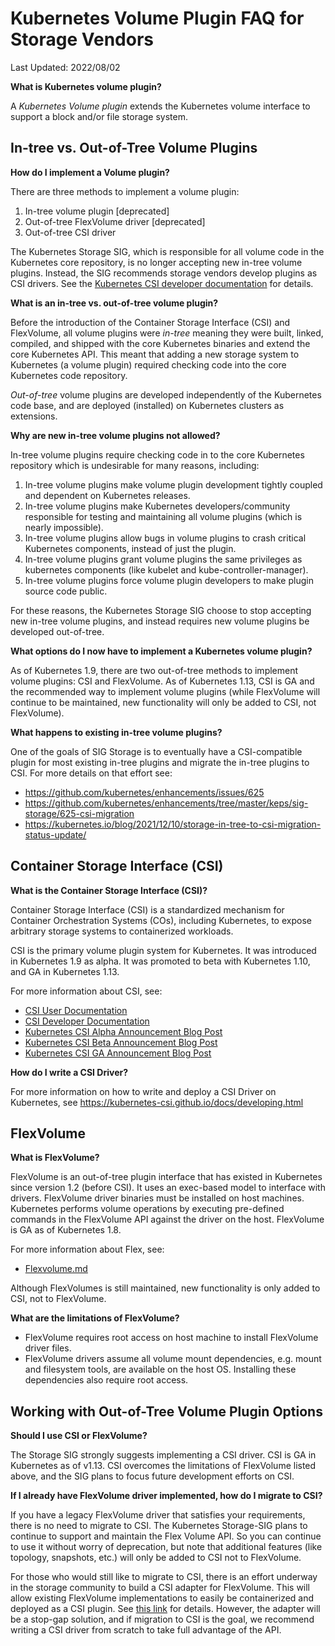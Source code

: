 
# Kubernetes Volume Plugin FAQ for Storage Vendors

Last Updated: 2022/08/02

**What is Kubernetes volume plugin?**

A *Kubernetes Volume plugin* extends the Kubernetes volume interface to support a block and/or file storage system.

## In-tree vs. Out-of-Tree Volume Plugins

**How do I implement a Volume plugin?**

There are three methods to implement a volume plugin:
1. In-tree volume plugin [deprecated]
2. Out-of-tree FlexVolume driver [deprecated]
3. Out-of-tree CSI driver

The Kubernetes Storage SIG, which is responsible for all volume code in the Kubernetes core repository, is no longer accepting new in-tree volume plugins.
Instead, the SIG recommends storage vendors develop plugins as CSI drivers. See the [Kubernetes CSI developer documentation](https://kubernetes-csi.github.io/docs/) for details.

**What is an in-tree vs. out-of-tree volume plugin?**

Before the introduction of the Container Storage Interface (CSI) and FlexVolume, all volume plugins were *in-tree* meaning they were built, linked, compiled, and shipped with the core Kubernetes binaries and extend the core Kubernetes API. This meant that adding a new storage system to Kubernetes (a volume plugin) required checking code into the core Kubernetes code repository.

*Out-of-tree* volume plugins are developed independently of the Kubernetes code base, and are deployed (installed) on Kubernetes clusters as extensions.

**Why are new in-tree volume plugins not allowed?**

In-tree volume plugins require checking code in to the core Kubernetes repository which is undesirable for many reasons, including:
1. In-tree volume plugins make volume plugin development tightly coupled and dependent on Kubernetes releases.
2. In-tree volume plugins make Kubernetes developers/community responsible for testing and maintaining all volume plugins (which is nearly impossible).
3. In-tree volume plugins allow bugs in volume plugins to crash critical Kubernetes components, instead of just the plugin.
4. In-tree volume plugins grant volume plugins the same privileges as kubernetes components (like kubelet and kube-controller-manager).
5. In-tree volume plugins force volume plugin developers to make plugin source code public.

For these reasons, the Kubernetes Storage SIG choose to stop accepting new in-tree volume plugins, and instead requires new volume plugins be developed out-of-tree.

**What options do I now have to implement a Kubernetes volume plugin?**

As of Kubernetes 1.9, there are two out-of-tree methods to implement volume plugins: CSI and FlexVolume.
As of Kubernetes 1.13, CSI is GA and the recommended way to implement volume plugins (while FlexVolume will continue to be maintained, new functionality will only be added to CSI, not FlexVolume).

**What happens to existing in-tree volume plugins?**

One of the goals of SIG Storage is to eventually have a CSI-compatible plugin for most existing in-tree plugins and migrate the in-tree plugins to CSI.
For more details on that effort see:

*   https://github.com/kubernetes/enhancements/issues/625
*   https://github.com/kubernetes/enhancements/tree/master/keps/sig-storage/625-csi-migration
*   https://kubernetes.io/blog/2021/12/10/storage-in-tree-to-csi-migration-status-update/

## Container Storage Interface (CSI)

**What is the Container Storage Interface (CSI)?**

Container Storage Interface (CSI) is a standardized mechanism for Container Orchestration Systems (COs), including Kubernetes, to expose arbitrary storage systems to containerized workloads.

CSI is the primary volume plugin system for Kubernetes. It was introduced in Kubernetes 1.9 as alpha. It was promoted to beta with Kubernetes 1.10, and GA in Kubernetes 1.13.

For more information about CSI, see:

*   [CSI User Documentation](https://kubernetes.io/docs/concepts/storage/volumes/#csi)
*   [CSI Developer Documentation](http://kubernetes-csi.github.io/docs)
*   [Kubernetes CSI Alpha Announcement Blog Post](https://kubernetes.io/blog/2018/01/introducing-container-storage-interface/)
*   [Kubernetes CSI Beta Announcement Blog Post](https://kubernetes.io/blog/2018/04/10/container-storage-interface-beta/)
*   [Kubernetes CSI GA Announcement Blog Post](https://kubernetes.io/blog/2019/01/15/container-storage-interface-ga/)

**How do I write a CSI Driver?**

For more information on how to write and deploy a CSI Driver on Kubernetes, see https://kubernetes-csi.github.io/docs/developing.html

## FlexVolume

**What is FlexVolume?**

FlexVolume is an out-of-tree plugin interface that has existed in Kubernetes since version 1.2 (before CSI). It uses an exec-based model to interface with drivers. FlexVolume driver binaries must be installed on host machines. Kubernetes performs volume operations by executing pre-defined commands in the FlexVolume API against the driver on the host. FlexVolume is GA as of Kubernetes 1.8.

For more information about Flex, see:
*   [Flexvolume.md]

Although FlexVolumes is still maintained, new functionality is only added to CSI, not to FlexVolume.

**What are the limitations of FlexVolume?**

*   FlexVolume requires root access on host machine to install FlexVolume driver files.
*   FlexVolume drivers assume all volume mount dependencies, e.g. mount and filesystem tools, are available on the host OS. Installing these dependencies also require root access.

## Working with Out-of-Tree Volume Plugin Options

**Should I use CSI or FlexVolume?**

The Storage SIG strongly suggests implementing a CSI driver. CSI is GA in Kubernetes as of v1.13. CSI overcomes the limitations of FlexVolume listed above, and the SIG plans to focus future development efforts on CSI.


**If I already have FlexVolume driver implemented, how do I migrate to CSI?**

If you have a legacy FlexVolume driver that satisfies your requirements, there is no need to migrate to CSI. The Kubernetes Storage-SIG plans to continue to support and maintain the Flex Volume API. So you can continue to use it without worry of deprecation, but note that additional features (like topology, snapshots, etc.) will only be added to CSI not to FlexVolume.

For those who would still like to migrate to CSI, there is an effort underway in the storage community to build a CSI adapter for FlexVolume. This will allow existing FlexVolume implementations to easily be containerized and deployed as a CSI plugin. See [this link](https://github.com/kubernetes-csi/drivers/tree/master/pkg/flexadapter) for details. However, the adapter will be a stop-gap solution, and if migration to CSI is the goal, we recommend writing a CSI driver from scratch to take full advantage of the API.

[Flexvolume.md]: /contributors/devel/sig-storage/flexvolume.md
